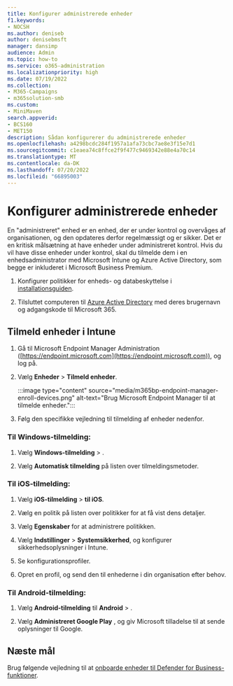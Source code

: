 ```yaml
---
title: Konfigurer administrerede enheder
f1.keywords:
- NOCSH
ms.author: deniseb
author: denisebmsft
manager: dansimp
audience: Admin
ms.topic: how-to
ms.service: o365-administration
ms.localizationpriority: high
ms.date: 07/19/2022
ms.collection:
- M365-Campaigns
- m365solution-smb
ms.custom:
- MiniMaven
search.appverid:
- BCS160
- MET150
description: Sådan konfigurerer du administrerede enheder
ms.openlocfilehash: a4298bcdc284f1957a1afa73cbc7ae8e3f15e7d1
ms.sourcegitcommit: c1eaea74c8ffce2f9f477c9469342e88e4a70c14
ms.translationtype: MT
ms.contentlocale: da-DK
ms.lasthandoff: 07/20/2022
ms.locfileid: "66895003"
---
```

# <a name="set-up-managed-devices"></a>Konfigurer administrerede enheder

En "administreret" enhed er en enhed, der er under kontrol og overvåges af organisationen, og den opdateres derfor regelmæssigt og er sikker. Det er en kritisk målsætning at have enheder under administreret kontrol. Hvis du vil have disse enheder under kontrol, skal du tilmelde dem i en enhedsadministrator med Microsoft Intune og Azure Active Directory, som begge er inkluderet i Microsoft Business Premium.

1. Konfigurer politikker for enheds- og databeskyttelse i [installationsguiden](../business/set-up.md).

2. Tilsluttet computeren til [Azure Active Directory](../business/set-up-windows-devices.md) med deres brugernavn og adgangskode til Microsoft 365. 

## <a name="enroll-devices-in-intune"></a>Tilmeld enheder i Intune

1. Gå til Microsoft Endpoint Manager Administration ([https://endpoint.microsoft.com](https://endpoint.microsoft.com)), og log på.

2. Vælg **Enheder** > **Tilmeld enheder**. 

   :::image type="content" source="media/m365bp-endpoint-manager-enroll-devices.png" alt-text="Brug Microsoft Endpoint Manager til at tilmelde enheder."::: 

3. Følg den specifikke vejledning til tilmelding af enheder nedenfor.

### <a name="for-windows-enrollment"></a>Til Windows-tilmelding:

1. Vælg **Windows-tilmelding** > . 

2. Vælg **Automatisk tilmelding** på listen over tilmeldingsmetoder.

### <a name="for-ios-enrollment"></a>Til iOS-tilmelding:

1. Vælg **iOS-tilmelding** > **til iOS**.

2. Vælg en politik på listen over politikker for at få vist dens detaljer.

3. Vælg **Egenskaber** for at administrere politikken.

4. Vælg **Indstillinger** > **Systemsikkerhed**, og konfigurer sikkerhedsoplysninger i Intune.

5. Se konfigurationsprofiler. 

6. Opret en profil, og send den til enhederne i din organisation efter behov.

### <a name="for-android-enrollment"></a>Til Android-tilmelding:

1. Vælg **Android-tilmelding** til **Android** > .

2. Vælg **Administreret Google Play** , og giv Microsoft tilladelse til at sende oplysninger til Google.

## <a name="next-objective"></a>Næste mål

Brug følgende vejledning til at [onboarde enheder til Defender for Business-funktioner](m365bp-onboard-devices-mdb.md).

